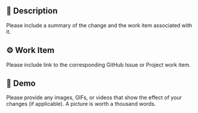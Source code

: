 ## :pencil: Description
Please include a summary of the change and the work item associated with it.

## :gear: Work Item
Please include link to the corresponding GitHub Issue or Project work item.

## :movie_camera: Demo
Please provide any images, GIFs, or videos that show the effect of your changes (if applicable). A picture is worth a thousand words.